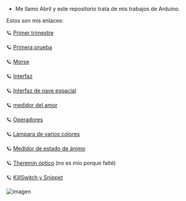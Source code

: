 - Me llamo Abril y este repositorio trata de mis trabajos de Arduino.

Estos son mis enlaces:
 
🪐  [Primer trimestre](https://github.com/jjksimp/1er-trimestre)

🪐  [Primera prueba](https://github.com/jjksimp/arduino/blob/main/primera%20prueba.md)

🪐  [Morse](https://github.com/jjksimp/arduino/blob/main/morse_3_abril_vitas.ino)

🪐  [Interfaz](https://github.com/jjksimp/arduino/blob/main/interfaz.md)

🪐  [Interfaz de nave espacial](https://github.com/jjksimp/arduino/blob/main/interfaz.md)

🪐  [medidor del amor](https://github.com/jjksimp/arduino/blob/main/MEDIDOR%20DEL%20AMOR.md)

🪐  [Operadores](https://github.com/jjksimp/arduino/blob/main/Operadores.md)

🪐  [Lámpara de varios colores](https://github.com/jjksimp/arduino/blob/main/L%C3%A1mpara%20varios%20colores.MD)

🪐  [Medidor de estado de ánimo](https://github.com/jjksimp/arduino/blob/main/Medidor%20de%20estado%20de%20%C3%A1nimo.md)

🪐  [Theremin óptico](https://github.com/reverte04/arduino/blob/main/SNIPPET_KILL_SWITCH.CPP) (no es mío porque falté)

🪐  [KillSwitch y Snippet](https://github.com/jjksimp/arduino/blob/main/KILL%20SWITCH%20Y%20SNIPPETS.md)

![imagen](https://user-images.githubusercontent.com/90753482/144020774-a9bb169f-5d08-4586-bfe0-553225af2204.png)

